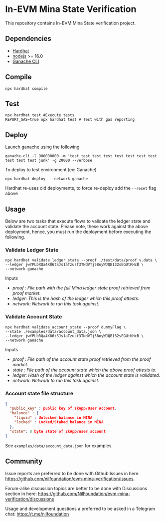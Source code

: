# In-EVM Mina State Verification

This repository contains In-EVM Mina State verification project. 

## Dependencies

- [Hardhat](https://hardhat.org/)
- [nodejs](https://nodejs.org/en/) >= 16.0
- [Ganache CLI](https://github.com/trufflesuite/ganache)

## Compile 
```
npx hardhat compile
```

## Test
```
npx hardhat test #Execute tests
REPORT_GAS=true npx hardhat test # Test with gas reporting
```

## Deploy

Launch ganache using the following
```
ganache-cli -l 900000000 -m 'test test test test test test test test test test test junk' -g 20000 --verbose
```
 
To deploy to test environment (ex: Ganache)
```
npx hardhat deploy  --network ganache 
```

Hardhat re-uses old deployments, to force re-deploy add the `--reset` flag above

## Usage

Below are two tasks that execute flows to validate the ledger state and validate the account state. 
Please note, these work against the above deployment, hence, you must run the deployment before executing
the following.

### Validate Ledger State
```
npx hardhat validate_ledger_state --proof ./test/data/proof_v.data \ 
--ledger jwYPLbRQa4X86tSJs1aTzusf3TNdVTj58oyWJQB132sEGUtKHcB \  
--network ganache
```
Inputs
- _proof : File path with the full Mina ledger state proof retrieved from proof market._
- _ledger: This is the hash of the ledger which this proof attests._
- _network: Network to run this task against._


### Validate Account State
```
npx hardhat validate_account_state --proof dummyFlag \  
--state ./examples/data/account_data.json \
--ledger jwYPLbRQa4X86tSJs1aTzusf3TNdVTj58oyWJQB132sEGUtKHcB \ 
--network ganache
```
Inputs
- _proof : File path of the account state proof retrieved from the proof market._
- _state : File path of the account state which the above proof attests to._
- _ledger: Hash of the ledger against which the account state is validated._
- _network: Network to run this task against._

### Account state file structure

```JSON
{
  "public_key" : public key of zkApp/User Account,
  "balance" : {
    "liquid" : Unlocked balance in MINA  ,
    "locked" : Locked/Staked balance in MINA 
  },
  "state": 8 byte state of zkApp/user account
}

```
See `examples/data/account_data.json` for examples.

## Community

Issue reports are preferred to be done with Github Issues in here: https://github.com/nilfoundation/evm-mina-verification/issues.

Forum-alike discussion topics are better to be done with Discussions section in here: https://github.com/NilFoundation/evm-mina-verification/discussions

Usage and development questions a preferred to be asked in a Telegram chat: https://t.me/nilfoundation

